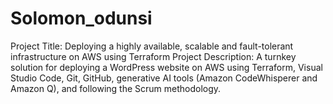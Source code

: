 # Solomon_odunsi
Project Title: Deploying a highly available, scalable and fault-tolerant infrastructure on AWS using Terraform
Project Description: A turnkey solution for deploying a WordPress website on AWS using Terraform, Visual Studio Code, Git, GitHub, generative AI tools (Amazon CodeWhisperer and Amazon Q), and following the Scrum methodology.
